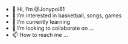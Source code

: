 - 👋 Hi, I’m @Jonypoi81
- 👀 I’m interested in basketball, songs, games
- 🌱 I’m currently learning 
- 💞️ I’m looking to collaborate on ...
- 📫 How to reach me ...

<!---
Jonypoi81/Jonypoi81 is a ✨ special ✨ repository because its `README.md` (this file) appears on your GitHub profile.
You can click the Preview link to take a look at your changes.
--->
